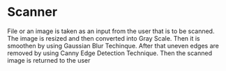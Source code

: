 # Scanner
File or an image is taken as an input from the user that is to be scanned.
The image is resized and then converted into Gray Scale.
Then it is smoothen by using Gaussian Blur Techinque.
After that uneven edges are removed by using Canny Edge Detection Technique.
Then the scanned image is returned to the user
